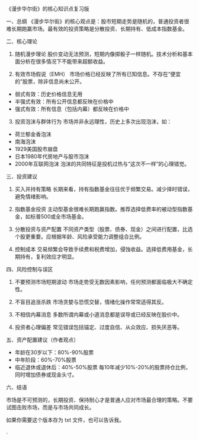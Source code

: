 《漫步华尔街》的核心知识点复习版

一、总纲
《漫步华尔街》的核心观点是：股市短期走势是随机的，普通投资者很难长期跑赢市场。最有效的投资策略是分散投资、长期持有、低成本指数基金。

二、核心理论

1. 随机漫步理论
   股价变动无法预测，短期内像掷骰子一样随机。技术分析和基本面分析在很多情况下不能带来超额收益。

2. 有效市场假说（EMH）
   市场价格已经反映了所有已知信息。不存在“便宜的”股票，除非信息尚未公开。

* 弱式有效：历史价格信息无用
* 半强式有效：所有公开信息都反映在价格中
* 强式有效：所有信息（包括内幕）都反映在价格中

3. 投资泡沫与群体行为
   市场并非永远理性，历史上多次出现泡沫，如：

* 荷兰郁金香泡沫
* 南海泡沫
* 1929美国股市崩盘
* 日本1980年代房地产与股市泡沫
* 2000年互联网泡沫
  泡沫的共同特征是投机过热与“这次不一样”的心理错觉。

三、投资建议

1. 买入并持有策略
   长期来看，持有指数基金往往优于频繁交易。减少择时错误，避免情绪影响。

2. 指数基金投资
   主动型基金很难长期跑赢指数。推荐选择低费率的被动型指数基金，如标普500或全市场基金。

3. 分散投资与资产配置
   不同资产类型（股票、债券、现金）之间进行配置，比选个股更重要。应根据年龄、风险承受能力调整组合比例。

4. 控制成本
   交易频繁会导致手续费和税费增加，侵蚀收益。选择低费用基金，长期持有，复利效应才明显。

四、风险控制与误区

1. 不要预测市场短期波动
   市场走势受无数因素影响，任何预测都面临极大不确定性。

2. 不盲目追涨杀跌
   市场贪婪与恐慌交替，情绪化操作常常适得其反。

3. 不相信内幕消息
   多数所谓内幕或小道消息都是误导或已经反映在股价中。

4. 投资者心理偏差
   常见错误包括锚定、过度自信、从众效应、损失厌恶等。

五、资产配置建议（作者观点）

* 年龄在30岁以下：80%-90%股票
* 中年阶段：60%-70%股票
* 临近退休或退休后：40%-50%股票
  每10年减少10%-20%的股票持仓比例，同时增加债券或现金头寸。

六、结语

市场是不可预测的，长期投资、保持耐心才是普通人应对市场最合理的策略。不要试图击败市场，而是与市场共同成长。

如果你需要这个版本存为 txt 文件，也可以告诉我。

.
